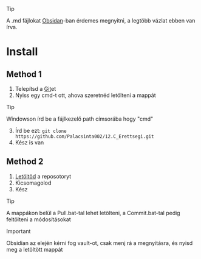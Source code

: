 > [!TIP]
> A .md fájlokat [Obsidan](https://obsidian.md/download)-ban érdemes megnyitni, a legtöbb vázlat ebben van írva. 

# Install
## Method 1
1. Telepítsd a [Git](https://git-scm.com/download/win)et
2. Nyiss egy cmd-t ott, ahova szeretnéd letölteni a mappát
> [!TIP]
> Windowson írd be a fájlkezelő path címsorába hogy "cmd"
3. Írd be ezt: `git clone https://github.com/Palacsinta002/12.C_Erettsegi.git`
4. Kész is van
## Method 2
1. [Letöltöd](https://github.com/Palacsinta002/12.C_Erettsegi/archive/refs/heads/main.zip) a reposotoryt
2. Kicsomagolod
3. Kész

> [!TIP]
> A mappákon belül a Pull.bat-tal lehet letölteni, a Commit.bat-tal pedig feltölteni a módosításokat

> [!IMPORTANT]
> Obsidian az elején kérni fog vault-ot, csak menj rá a megnyitásra, és nyisd meg a letöltött mappát
